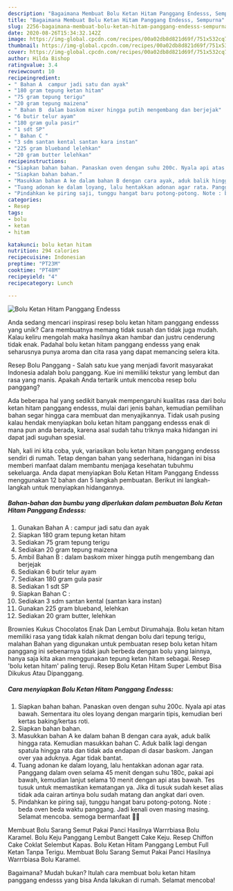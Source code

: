```yaml
---
description: "Bagaimana Membuat Bolu Ketan Hitam Panggang Endesss, Sempurna"
title: "Bagaimana Membuat Bolu Ketan Hitam Panggang Endesss, Sempurna"
slug: 2256-bagaimana-membuat-bolu-ketan-hitam-panggang-endesss-sempurna
date: 2020-08-26T15:34:32.142Z
image: https://img-global.cpcdn.com/recipes/00a02db8d821d69f/751x532cq70/bolu-ketan-hitam-panggang-endesss-foto-resep-utama.jpg
thumbnail: https://img-global.cpcdn.com/recipes/00a02db8d821d69f/751x532cq70/bolu-ketan-hitam-panggang-endesss-foto-resep-utama.jpg
cover: https://img-global.cpcdn.com/recipes/00a02db8d821d69f/751x532cq70/bolu-ketan-hitam-panggang-endesss-foto-resep-utama.jpg
author: Hilda Bishop
ratingvalue: 3.4
reviewcount: 10
recipeingredient:
- " Bahan A  campur jadi satu dan ayak"
- "180 gram tepung ketan hitam"
- "75 gram tepung terigu"
- "20 gram tepung maizena"
- " Bahan B  dalam baskom mixer hingga putih mengembang dan berjejak"
- "6 butir telur ayam"
- "180 gram gula pasir"
- "1 sdt SP"
- " Bahan C "
- "3 sdm santan kental santan kara instan"
- "225 gram blueband lelehkan"
- "20 gram butter lelehkan"
recipeinstructions:
- "Siapkan bahan bahan. Panaskan oven dengan suhu 200c. Nyala api atas bawah. Sementara itu oles loyang dengan margarin tipis, kemudian beri kertas baking/kertas roti."
- "Siapkan bahan bahan."
- "Masukkan bahan A ke dalam bahan B dengan cara ayak, aduk balik hingga rata. Kemudian masukkan bahan C. Aduk balik lagi dengan spatula hingga rata dan tidak ada endapan di dasar baskom. Jangan over yaa aduknya. Agar tidak bantat."
- "Tuang adonan ke dalam loyang, lalu hentakkan adonan agar rata. Panggang dalam oven selama 45 menit dengan suhu 180c, pakai api bawah, kemudian lanjut selama 10 menit dengan api atas bawah. Tes tusuk untuk memastikan kematangan ya. Jika di tusuk sudah keset alias tidak ada cairan artinya bolu sudah matang dan angkat dari oven."
- "Pindahkan ke piring saji, tunggu hangat baru potong-potong. Note : beda oven beda waktu panggang. Jadi kenali oven masing masing. Selamat mencoba. semoga bermanfaat 🥰🥰"
categories:
- Resep
tags:
- bolu
- ketan
- hitam

katakunci: bolu ketan hitam 
nutrition: 294 calories
recipecuisine: Indonesian
preptime: "PT23M"
cooktime: "PT48M"
recipeyield: "4"
recipecategory: Lunch

---
```



![Bolu Ketan Hitam Panggang Endesss](https://img-global.cpcdn.com/recipes/00a02db8d821d69f/751x532cq70/bolu-ketan-hitam-panggang-endesss-foto-resep-utama.jpg)

Anda sedang mencari inspirasi resep bolu ketan hitam panggang endesss yang unik? Cara membuatnya memang tidak susah dan tidak juga mudah. Kalau keliru mengolah maka hasilnya akan hambar dan justru cenderung tidak enak. Padahal bolu ketan hitam panggang endesss yang enak seharusnya punya aroma dan cita rasa yang dapat memancing selera kita.

Resep Bolu Panggang - Salah satu kue yang menjadi favorit masyarakat Indonesia adalah bolu panggang. Kue ini memiliki tekstur yang lembut dan rasa yang manis. Apakah Anda tertarik untuk mencoba resep bolu panggang?

Ada beberapa hal yang sedikit banyak mempengaruhi kualitas rasa dari bolu ketan hitam panggang endesss, mulai dari jenis bahan, kemudian pemilihan bahan segar hingga cara membuat dan menyajikannya. Tidak usah pusing kalau hendak menyiapkan bolu ketan hitam panggang endesss enak di mana pun anda berada, karena asal sudah tahu triknya maka hidangan ini dapat jadi suguhan spesial.


Nah, kali ini kita coba, yuk, variasikan bolu ketan hitam panggang endesss sendiri di rumah. Tetap dengan bahan yang sederhana, hidangan ini bisa memberi manfaat dalam membantu menjaga kesehatan tubuhmu sekeluarga. Anda dapat menyiapkan Bolu Ketan Hitam Panggang Endesss menggunakan 12 bahan dan 5 langkah pembuatan. Berikut ini langkah-langkah untuk menyiapkan hidangannya.

<!--inarticleads1-->

##### Bahan-bahan dan bumbu yang diperlukan dalam pembuatan Bolu Ketan Hitam Panggang Endesss:

1. Gunakan  Bahan A : campur jadi satu dan ayak
1. Siapkan 180 gram tepung ketan hitam
1. Sediakan 75 gram tepung terigu
1. Sediakan 20 gram tepung maizena
1. Ambil  Bahan B : dalam baskom mixer hingga putih mengembang dan berjejak
1. Sediakan 6 butir telur ayam
1. Sediakan 180 gram gula pasir
1. Sediakan 1 sdt SP
1. Siapkan  Bahan C :
1. Sediakan 3 sdm santan kental (santan kara instan)
1. Gunakan 225 gram blueband, lelehkan
1. Sediakan 20 gram butter, lelehkan


Brownies Kukus Chocolatos Enak Dan Lembut Dirumahaja. Bolu ketan hitam memiliki rasa yang tidak kalah nikmat dengan bolu dari tepung terigu, malahan Bahan yang digunakan untuk pembuatan resep bolu ketan hitam panggang ini sebenarnya tidak jauh berbeda dengan bolu yang lainnya, hanya saja kita akan menggunakan tepung ketan hitam sebagai. Resep &#39;bolu ketan hitam&#39; paling teruji. Resep Bolu Ketan Hitam Super Lembut Bisa Dikukus Atau Dipanggang. 

<!--inarticleads2-->

##### Cara menyiapkan Bolu Ketan Hitam Panggang Endesss:

1. Siapkan bahan bahan. Panaskan oven dengan suhu 200c. Nyala api atas bawah. Sementara itu oles loyang dengan margarin tipis, kemudian beri kertas baking/kertas roti.
1. Siapkan bahan bahan.
1. Masukkan bahan A ke dalam bahan B dengan cara ayak, aduk balik hingga rata. Kemudian masukkan bahan C. Aduk balik lagi dengan spatula hingga rata dan tidak ada endapan di dasar baskom. Jangan over yaa aduknya. Agar tidak bantat.
1. Tuang adonan ke dalam loyang, lalu hentakkan adonan agar rata. Panggang dalam oven selama 45 menit dengan suhu 180c, pakai api bawah, kemudian lanjut selama 10 menit dengan api atas bawah. Tes tusuk untuk memastikan kematangan ya. Jika di tusuk sudah keset alias tidak ada cairan artinya bolu sudah matang dan angkat dari oven.
1. Pindahkan ke piring saji, tunggu hangat baru potong-potong. Note : beda oven beda waktu panggang. Jadi kenali oven masing masing. Selamat mencoba. semoga bermanfaat 🥰🥰


Membuat Bolu Sarang Semut Pakai Panci Hasilnya Warrrbiasa Bolu Karamel. Bolu Keju Panggang Lembut Bangett Cake Keju. Resep Chiffon Cake Coklat Selembut Kapas. Bolu Ketan Hitam Panggang Lembut Full Ketan Tanpa Terigu. Membuat Bolu Sarang Semut Pakai Panci Hasilnya Warrrbiasa Bolu Karamel. 

Bagaimana? Mudah bukan? Itulah cara membuat bolu ketan hitam panggang endesss yang bisa Anda lakukan di rumah. Selamat mencoba!
